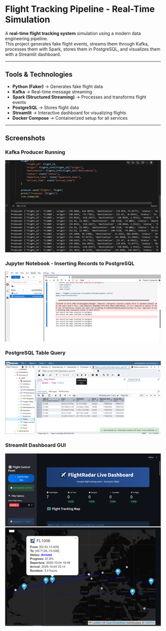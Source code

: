 #  Flight Tracking Pipeline - Real-Time Simulation

A **real-time flight tracking system** simulation using a modern data engineering pipeline.  
This project generates fake flight events, streams them through Kafka, processes them with Spark, stores them in PostgreSQL, and visualizes them with a Streamlit dashboard.

---

##  Tools & Technologies

- **Python (Faker)** → Generates fake flight data  
- **Kafka** → Real-time message streaming  
- **Spark (Structured Streaming)** → Processes and transforms flight events  
- **PostgreSQL** → Stores flight data  
- **Streamlit** → Interactive dashboard for visualizing flights  
- **Docker Compose** → Containerized setup for all services  

---

##  Screenshots

### Kafka Producer Running
![Kafka Producer](screenshots/kafkaProducer.png)

### Jupyter Notebook - Inserting Records to PostgreSQL
![Jupyter Notebook](screenshots/jupyter.png)

### PostgreSQL Table Query
![PostgreSQL Table](screenshots/3.png)

### Streamlit Dashboard GUI
![Streamlit Dashboard](screenshots/streamlit.png)
![Streamlit Dashboard](screenshots/streamlit3.png)

